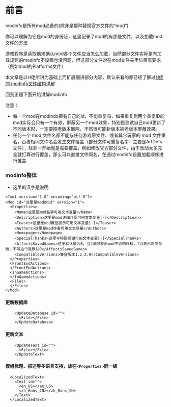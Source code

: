 # 前言

modinfo是所有mod必备的(除非是那种替换官方文件的“mod”)

你可以理解为它是mod的身份证，这里记录了mod的有那些文件，以及加载mod文件的方法

游戏程序是读取他来确认mod各个文件应当怎么加载，当然部分文件实际是有加载规则的modinfo不设置也没问题，但这部分文件对在mod文件夹里位置有要求（例如mod的Platforms文件）

本文章是以H佬所讲为基础上而扩展细讲部分内容，默认来看的都已经了解过[H佬的 modinfo文件结构详解](https://www.bilibili.com/read/cv6792157)

回到正题下面开始讲解modinfo

注意：

- 每一个mod在modindo要有自己的id，不能重复吗，如果重复则两个重复ID的mod实际会只有一个有效，屏蔽另一个mod效果，特别是测试自己mod更新了不同版本时，一定要把老版本删除，不然很可能新版本被老版本屏蔽效果。
- 任何一个 mod 文件名都不能与任何游戏原文件、或者其它玩家的 mod 文件重名，否者相同文件名会发生文件覆盖（部分文件可重复名字--主要是ArtDefs文件），除非一开始就是需要覆盖，例如修改官方部分文件，由于改动太多完全就打算进行覆盖，那么可以直接文件同名，在通过modinfo设置加载顺序进行覆盖


### modinfo整体
- 这里的汉字是说明
```
<?xml version="1.0" encoding="utf-8"?>
<Mod id="这里是mod的id" version="1">
  <Properties>
    <Name>这里是mod名字可用文本变量</Name>
    <Description>这里是mod详细介绍可用文本变量[-]</Descriptioxn>
    <Teaser>这里是mod概括提示可用文本变量[-]</Teaser>
    <Authors>这里是mod作者可用文本变量</Authors>
    <Homepage></Homepage>
    <SpecialThanks>这里写特别感谢可用文本变量[-]</SpecialThanks>
    <AffectsSavedGames>这里默认值为0，当为0时表示mod不影响存档，为1表示影响存档，不写这个就默认0</AffectsSavedGames>
    <CompatibleVersions>兼容版本1.2,2.0</CompatibleVersions>
  </Properties>
  <FrontEndActions>
  </FrontEndActions>
  <InGameActions>
  </InGameActions>
  <Files>
  </Files>
</Mod>
```

#### 更新数据库

```
    <UpdateDatabase id="">
      <File></File>
    </UpdateDatabase>
```

#### 更新文本

```
    <UpdateText id="">
      <File></File>
    </UpdateText>
```

#### 模组标题、描述等多语言支持，放在`<Properties>`同一级

```
  <LocalizedText>
    <Text id="">
      <en_US></en_US>
      <zh_Hans_CN></zh_Hans_CN>
    </Text>
  </LocalizedText>
```